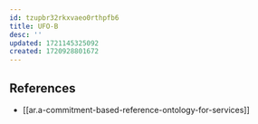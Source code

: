 ```yaml
---
id: tzupbr32rkxvaeo0rthpfb6
title: UFO-B
desc: ''
updated: 1721145325092
created: 1720928801672
---
```


## References

- [[ar.a-commitment-based-reference-ontology-for-services]]